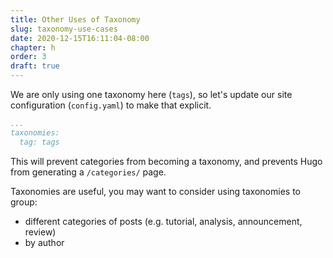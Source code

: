 ```yaml
---
title: Other Uses of Taxonomy
slug: taxonomy-use-cases
date: 2020-12-15T16:11:04-08:00
chapter: h
order: 3
draft: true
---
```


We are only using one taxonomy here (`tags`), so let's update our site configuration (`config.yaml`) to make that explicit.

```yaml
...
taxonomies:
  tag: tags
```

This will prevent categories from becoming a taxonomy, and prevents Hugo from generating a `/categories/` page.

Taxonomies are useful, you may want to consider using taxonomies to group:

- different categories of posts (e.g. tutorial, analysis, announcement, review)
- by author
